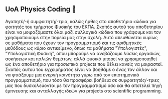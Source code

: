 ## UoA Physics Coding 👋
Αγαπητέ/-ή συμφοιτητή/-τρια, 
καλώς ήρθες στο αποθετήριο κώδικα για φοιτητές του τμήματος Φυσικής του ΕΚΠΑ. Σκοπός αυτού του αποθετηρίου είναι να μοιραζόμαστε όλοι μαζί συλλογικά κώδικα που γράφουμε και τον χρησιμοποιούμε στην πορεία μας στην σχολή. 
Αυτό απευθύνεται κυρίως σε μαθήματα που έχουν τον προγραμματισμό και τις αριθμητικές μεθόδους ως κύριο αντικείμενο, όπως τα μαθήματα "Υπολογιστές", "Υπολογιστική Φυσική", όπου μπορούμε να ανεβάζουμε λύσεις εργασιών, ασκήσεων και παλιών θεμάτων, αλλά
φυσικά μπορεί να χρησιμοποιηθεί ως ένα αποθετήριο για προσωπικά projects που θέλει κανείς να μοιραστεί. Σκοπός αυτού του εγχειρήματος είναι να βοηθάμε ο ένας τον άλλον και να φτιάξουμε μια ενεργή κοινότητα γύρω από τον επιστημονικό προγραμματισμό, 
που τόσο θα προσφέρει βοήθεια σε συμφοιτητές/-τριες μας που δυσκολεύονται με τον προγραμματισμό όσο και θα αποτελεί πηγή έμπνευσης και ανταλλαγής ιδεών για projects στο scientific programming.
<!--

**Here are some ideas to get you started:**

🙋‍♀️ A short introduction - what is your organization all about?
🌈 Contribution guidelines - how can the community get involved?
👩‍💻 Useful resources - where can the community find your docs? Is there anything else the community should know?
🍿 Fun facts - what does your team eat for breakfast?
🧙 Remember, you can do mighty things with the power of [Markdown](https://docs.github.com/github/writing-on-github/getting-started-with-writing-and-formatting-on-github/basic-writing-and-formatting-syntax)
-->
